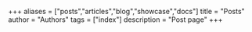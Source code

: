 +++
aliases = ["posts","articles","blog","showcase","docs"]
title = "Posts"
author = "Authors"
tags = ["index"]
description = "Post page"
+++
